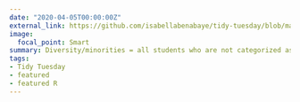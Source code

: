 ```yaml
---
date: "2020-04-05T00:00:00Z"
external_link: https://github.com/isabellabenabaye/tidy-tuesday/blob/master/2020/11_college/README.md
image:
  focal_point: Smart
summary: Diversity/minorities = all students who are not categorized as white, race unknown, or a nonresident. Student diversity data from [The Chronicle of Higher Education](https://www.chronicle.com/interactives/student-diversity-2016) (2016).
tags:
- Tidy Tuesday
- featured
- featured R
---
```

